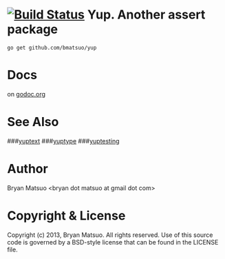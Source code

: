 [godoc.org]: http://godoc.org/github.com/bmatsuo/yup/ "godoc.org"
[yuptext]: http://godoc.org/github.com/bmatsuo/yup/yuptext/ "yuptext"
[yuptype]: http://godoc.org/github.com/bmatsuo/yup/yuptype/ "yuptype"
[yuptesting]: http://godoc.org/github.com/bmatsuo/yup/yuptesting/ "yuptesting"
[![Build Status](https://travis-ci.org/bmatsuo/yup.png?branch=master)](https://travis-ci.org/bmatsuo/yup)
Yup. Another assert package
===========================


    go get github.com/bmatsuo/yup

Docs
====

on [godoc.org][]

See Also
========

###[yuptext][]
###[yuptype][]
###[yuptesting][]

Author
======

Bryan Matsuo &lt;bryan dot matsuo at gmail dot com&gt;

Copyright & License
===================

Copyright (c) 2013, Bryan Matsuo.
All rights reserved.
Use of this source code is governed by a BSD-style license that can be
found in the LICENSE file.
